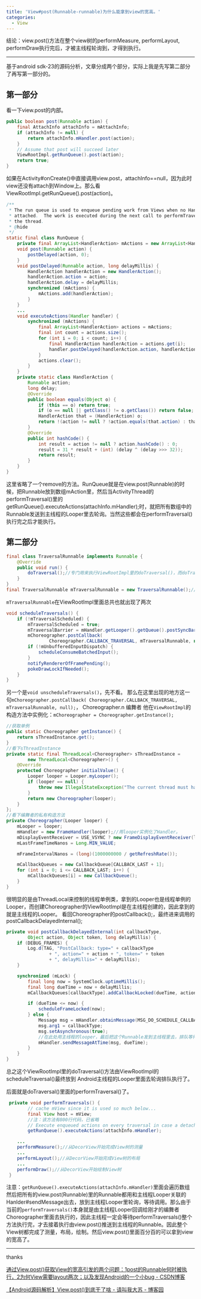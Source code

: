 ```yaml
---
title: 'View#post(Runnable-runnable)为什么能拿到view的宽高。'
categories:
  - View
---
```


结论：view.post()方法在整个view树的performMeasure, performLayout, performDraw执行完后，才被主线程轮询到，才得到执行。

---

基于android sdk-23的源码分析，文章分成两个部分，实际上我是先写第二部分了再写第一部分的。

## 第一部分

看一下view.post的内部。
``` java
public boolean post(Runnable action) {
    final AttachInfo attachInfo = mAttachInfo;
    if (attachInfo != null) {
        return attachInfo.mHandler.post(action);
    }
    // Assume that post will succeed later
    ViewRootImpl.getRunQueue().post(action);
    return true;
}
```


如果在Activity#onCreate()中直接调用view.post，attachInfo==null，因为此时view还没有attach到Window上。那么看ViewRootImpl.getRunQueue().post(action)。
``` java
/**
 * The run queue is used to enqueue pending work from Views when no Handler is
 * attached.  The work is executed during the next call to performTraversals on
 * the thread.
 * @hide
 */
static final class RunQueue {
    private final ArrayList<HandlerAction> mActions = new ArrayList<HandlerAction>();
    void post(Runnable action) {
        postDelayed(action, 0);
    }
    void postDelayed(Runnable action, long delayMillis) {
        HandlerAction handlerAction = new HandlerAction();
        handlerAction.action = action;
        handlerAction.delay = delayMillis;
        synchronized (mActions) {
            mActions.add(handlerAction);
        }
    }
	...
    void executeActions(Handler handler) {
        synchronized (mActions) {
            final ArrayList<HandlerAction> actions = mActions;
            final int count = actions.size();
            for (int i = 0; i < count; i++) {
                final HandlerAction handlerAction = actions.get(i);
                handler.postDelayed(handlerAction.action, handlerAction.delay);
            }
            actions.clear();
        }
    }
    private static class HandlerAction {
        Runnable action;
        long delay;
        @Override
        public boolean equals(Object o) {
            if (this == o) return true;
            if (o == null || getClass() != o.getClass()) return false;
            HandlerAction that = (HandlerAction) o;
            return !(action != null ? !action.equals(that.action) : that.action != null);
        }
        @Override
        public int hashCode() {
            int result = action != null ? action.hashCode() : 0;
            result = 31 * result + (int) (delay ^ (delay >>> 32));
            return result;
        }
    }
}
```
这里省略了一个remove的方法。RunQueue就是在view.post(Runnable)的时候，把Runnable放到数组mAction里，然后当ActivityThread的performTraversal()里的getRunQueue().executeActions(attachInfo.mHandler);时，就把所有数组中的Runnable发送到主线程的Looper里去轮询。当然这些都会在performTraversal()执行完之后才能执行。

## 第二部分
```  java
final class TraversalRunnable implements Runnable {
	@Override
	public void run() {
		doTraversal();//专门用来执行ViewRootImpl里的doTraversal()，而doTraversal()里面有performTraversal();
	}
}
final TraversalRunnable mTraversalRunnable = new TraversalRunnable();//紧接着就new出来一个实例
```
`mTraversalRunnable`在ViewRootImpl里面总共也就出现了两次
``` java
void scheduleTraversals() {
	if (!mTraversalScheduled) {
		mTraversalScheduled = true;
		mTraversalBarrier = mHandler.getLooper().getQueue().postSyncBarrier();
		mChoreographer.postCallback(
				Choreographer.CALLBACK_TRAVERSAL, mTraversalRunnable, null);
		if (!mUnbufferedInputDispatch) {
			scheduleConsumeBatchedInput();
		}
		notifyRendererOfFramePending();
		pokeDrawLockIfNeeded();
	}
}
```
另一个是`void unscheduleTraversals()`，先不看。
那么在这里出现的地方这一句`mChoreographer.postCallback( Choreographer.CALLBACK_TRAVERSAL, mTraversalRunnable, null);`，
Choreographer.n 编舞者
他在`ViewRootImpl`的构造方法中实例化：`mChoreographer = Choreographer.getInstance();`
``` java
//获取单例
public static Choreographer getInstance() {
	return sThreadInstance.get();
}
//看下sThreadInstance
private static final ThreadLocal<Choreographer> sThreadInstance =
		new ThreadLocal<Choreographer>() {
	@Override
	protected Choreographer initialValue() {
		Looper looper = Looper.myLooper();
		if (looper == null) {
			throw new IllegalStateException("The current thread must have a looper!");
		}
		return new Choreographer(looper);
	}
};
//看下编舞者的私有构造方法
private Choreographer(Looper looper) {
	mLooper = looper;
	mHandler = new FrameHandler(looper);//用looper实例化了Handler。
	mDisplayEventReceiver = USE_VSYNC ? new FrameDisplayEventReceiver(looper) : null;
	mLastFrameTimeNanos = Long.MIN_VALUE;

	mFrameIntervalNanos = (long)(1000000000 / getRefreshRate());

	mCallbackQueues = new CallbackQueue[CALLBACK_LAST + 1];
	for (int i = 0; i <= CALLBACK_LAST; i++) {
		mCallbackQueues[i] = new CallbackQueue();
	}
}
```
很明显的是由ThreadLocal来控制的线程单例类，拿到的Looper也是线程单例的Looper，而创建Choreographer的ViewRootImpl是在主线程创建的，因此拿到的就是主线程的Looper。
看回Choreographer的postCallback();，最终进来调用的postCallbackDelayedInternal();
``` java
private void postCallbackDelayedInternal(int callbackType,
		Object action, Object token, long delayMillis) {
	if (DEBUG_FRAMES) {
		Log.d(TAG, "PostCallback: type=" + callbackType
				+ ", action=" + action + ", token=" + token
				+ ", delayMillis=" + delayMillis);
	}

	synchronized (mLock) {
		final long now = SystemClock.uptimeMillis();
		final long dueTime = now + delayMillis;
		mCallbackQueues[callbackType].addCallbackLocked(dueTime, action, token);

		if (dueTime <= now) {
			scheduleFrameLocked(now);
		} else {
			Message msg = mHandler.obtainMessage(MSG_DO_SCHEDULE_CALLBACK, action);
			msg.arg1 = callbackType;
			msg.setAsynchronous(true);
			//在此处用主线程的looper，最后把这个Runnable发到主线程里去，排队等待被调用mHandler.handleMessage()；最后被执行。
			mHandler.sendMessageAtTime(msg, dueTime);
		}
	}
}
```
总之这个ViewRootImpl里的doTraversal()方法由ViewRootImpl的scheduleTraversal()最终放到
Android主线程的Looper里面去轮询排队执行了。

后面就是doTraversal()里面的performTraversal()了。
``` java
 private void performTraversals() {
        // cache mView since it is used so much below...
        final View host = mView;
		//注：该方法有800行代码，已省略
        // Execute enqueued actions on every traversal in case a detached view enqueued an action
        getRunQueue().executeActions(attachInfo.mHandler);

    ...
    performMeasure();//从DecorView开始完成View树的测量
    ...
    performLayout();//从DecorView开始完成View树的布局
    ...
    performDraw();//从DecorView开始绘制View树
 }
```
注意：`getRunQueue().executeActions(attachInfo.mHandler)`里面会遍历数组然后把所有的view.post(Runnable)里的Runnable都用和主线程Looper关联的Hanlder#sendMessage出去，放到主线程Looper里轮询，等待调用。那么由于当前的`performTraversals()`本身就是由主线程Looper回调给刚才的编舞者Choreographer里面去执行的，因此主线程一定会等待performTraversals()整个方法执行完，才去接着执行由view.post()推送到主线程的Runnable。因此整个View树都完成了测量，布局，绘制。然后view.post()里面百分百的可以拿到view的宽高了。

---

thanks

[通过View.post()获取View的宽高引发的两个问题：1post的Runnable何时被执行，2为何View需要layout两次；以及发现Android的一个小bug - CSDN博客](https://blog.csdn.net/scnuxisan225/article/details/49815269)

[【Android源码解析】View.post()到底干了啥 - 请叫我大苏 - 博客园](https://www.cnblogs.com/dasusu/p/8047172.html)

                                                                                                                                                                                                                                                                                                                                                                                                                                                                                                                                                                                                                                                                                                                                                                                                                                                                                                                                                                                                                                                                                                                                                                                                                                                                                                                                                                                                                                                                                                                                                                                                                                                                                                                                                                                                                                                                                                                                                                                                                                                                                                                                                                                                                                                                                                                               